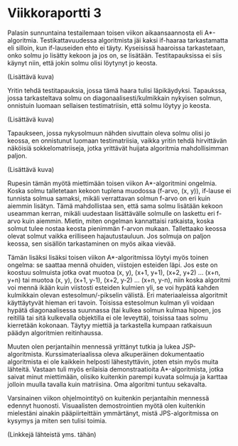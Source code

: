 # Viikkoraportti 3

Palasin sunnuntaina testailemaan toisen viikon aikaansaannosta eli A*-algoritmia. Testikattavuudessa algoritmista jäi kaksi if-haaraa tarkastamatta eli silloin, kun if-lauseiden ehto ei täyty. Kyseisissä haaroissa tarkastetaan, onko solmu jo lisätty kekoon ja jos on, se lisätään. Testitapauksissa ei siis käynyt niin, että jokin solmu olisi löytynyt jo keosta.

(Lisättävä kuva)

Yritin tehdä testitapauksia, jossa tämä haara tulisi läpikäydyksi. Tapaukssa, jossa tarkasteltava solmu on diagonaalisesti/kulmikkain nykyisen solmun, onnistuin luomaan sellaisen testimatriisin, että solmu löytyy jo keosta.

(Lisättävä kuva)

Tapaukseen, jossa nykysolmuun nähden sivuttain oleva solmu olisi jo keossa, en onnistunut luomaan testimatriisia, vaikka yritin tehdä  hirvittävän näköisiä sokkelomatriiseja, jotka yrittävät huijata algoritmia mahdollisimman paljon.

(Lisättävä kuva)

Rupesin tämän myötä miettimään toisen viikon A*-algoritmini ongelmia. Koska solmu talletetaan kekoon tuplena muodossa (f-arvo, (x, y)), if-lause ei tunnista solmua samaksi, mikäli verrattavan solmun f-arvo on eri kuin aiemmin lisätyn. Tämä mahdollistaa sen, että sama solmu lisätään kekoon useamman kerran, mikäli uudestaan lisättävälle solmulle on laskettu eri f-arvo kuin aiemmin. Mietin, miten ongelman kannattaisi ratkaista, koska solmut tulee nostaa keosta pienimmän f-arvon mukaan. Tallettaako keossa olevat solmut vaikka erilliseen hajautustauluun. Jos solmuja on paljon keossa, sen sisällön tarkastaminen on myös aikaa vievää.

Tämän lisäksi lisäksi toisen viikon A*-algoritmissa löytyi myös toinen ongelma: se saattaa mennä ohuiden, viistojen esteiden läpi. Jos este on koostuu solmuista jotka ovat muotoa (x, y), (x+1, y+1), (x+2, y+2) … (x+n, y+n) tai muotoa (x, y), (x+1, y-1), (x+2, y-2) … (x+n, y-n), niin koska algoritmi voi mennä ikään kuin viistosti esteiden kulmien yli, se voi hypätä kahden kulmikkain olevan estesolmun/-pikselin välistä. Eri materiaaleissa algoritmit käyttäytyvät hieman eri tavoin. Toisissa estesolmun kulman yli voidaan hypätä diagonaalisessa suunnassa (tai kulkea solmun kulmaa hipoen, jos reitillä tai sitä kulkevalla objektilla ei ole leveyttä), toisissa taas solmu kierretään kokonaan. Täytyy miettiä ja tarkastella kumpaan ratkaisuun päädyn algoritmien reitinhaussa.

Muuten olen perjantaihin mennessä yrittänyt tutkia ja lukea JSP-algoritmista. Kurssimateriaalissa oleva alkuperäinen dokumentaatio algoritmista ei ole kaikkein helposti lähestyttävin, joten etsin myös muita lähteitä. Vastaan tuli myös erilaisia demonstraatioita A*-algoritmista, jotka saivat minut miettimään, olisiko kuitenkin parempi kuvata solmuja ja karttaa jolloin muulla tavalla kuin matriisina. Oma algoritmi tuntuu sekavalta.

Varsinainen viikon ohjelmointityö on kuitenkin perjantaihin mennessä edennyt huonosti. Visuaalisten demostrointien myötä olen kuitenkin mielestäni ainakin pääpiirteittäin ymmärtänyt, mistä JPS-algoritmissa on kysymys ja miten sen tulisi toimia. 

(Linkkejä lähteistä yms. tähän)
